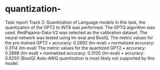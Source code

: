# quantization-
Task report
Track 2: Quantization of Language models
In this task, the quantization of the GPT2 to INT8 was performed. The
GPTQ algorithm was used. RedPajama-Data-V2 was selected as the calibration dataset. The neural network was tested using lm-eval and BoolQ.
The metric values for the pre-trained GPT2
• accuracy: 0.2892 (lm-eval)
• normalized accuracy: 0.3114 (lm-eval)
The metric values for the quantized GPT2
• accuracy: 0.2888 (lm-eval)
• normalized accuracy: 0.3120 (lm-eval)
• accuracy: 0.6250 (BoolQ)
Auto-AWQ quantization is most likely not supported by this model.
